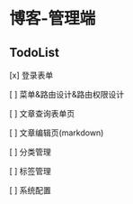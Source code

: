 # 博客-管理端


## TodoList
[x] 登录表单

[ ] 菜单&路由设计&路由权限设计

[ ] 文章查询表单页

[ ] 文章编辑页(markdown)

[ ] 分类管理

[ ] 标签管理

[ ] 系统配置
